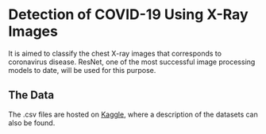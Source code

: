 # Detection of COVID-19 Using X-Ray Images

It is aimed to classify the chest X-ray images that corresponds to coronavirus disease.  ResNet, one of the most successful image processing models to date, will be used for this purpose.

## The Data

The .csv files are hosted on [Kaggle](https://www.kaggle.com/praveengovi/coronahack-chest-xraydataset), where a description of the datasets can also be found.
